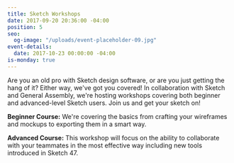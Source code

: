 ```yaml
---
title: Sketch Workshops
date: 2017-09-20 20:36:00 -04:00
position: 5
seo:
  og-image: "/uploads/event-placeholder-09.jpg"
event-details:
  date: 2017-10-23 00:00:00 -04:00
is-monday: true
---
```


Are you an old pro with Sketch design software, or are you just getting the hang of it? Either way, we've got you covered! In collaboration with Sketch and General Assembly, we're hosting workshops covering both beginner and advanced-level Sketch users. Join us and get your sketch on!

**Beginner Course:** We're covering the basics from crafting your wireframes and mockups to exporting them in a smart way.

**Advanced Course:** This workshop will focus on the ability to collaborate with your teammates in the most effective way including new tools introduced in Sketch 47.